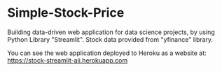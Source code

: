 # Simple-Stock-Price
Building data-driven web application for data science projects, by using Python Library "Streamlit". Stock data provided from "yfinance" library.

You can see the web application deployed to Heroku as a website at:
https://stock-streamlit-ali.herokuapp.com
